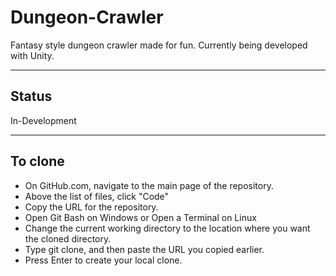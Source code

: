 # Dungeon-Crawler
Fantasy style dungeon crawler made for fun. Currently being developed with Unity.

------------------
## Status
In-Development

------------------
## To clone
- On GitHub.com, navigate to the main page of the repository.
- Above the list of files, click "Code" 
- Copy the URL for the repository. 
- Open Git Bash on Windows or Open a Terminal on Linux 
- Change the current working directory to the location where you want the cloned directory. 
- Type git clone, and then paste the URL you copied earlier. 
- Press Enter to create your local clone. 
